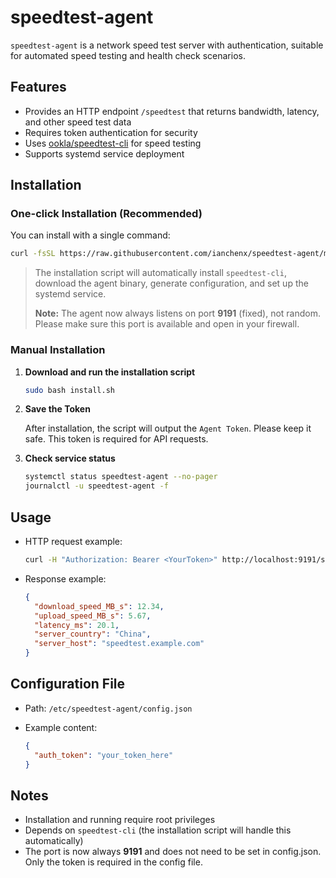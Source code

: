 # speedtest-agent

`speedtest-agent` is a network speed test server with authentication, suitable for automated speed testing and health check scenarios.

## Features

- Provides an HTTP endpoint `/speedtest` that returns bandwidth, latency, and other speed test data
- Requires token authentication for security
- Uses [ookla/speedtest-cli](https://www.speedtest.net/apps/cli) for speed testing
- Supports systemd service deployment

## Installation

### One-click Installation (Recommended)

You can install with a single command:

```bash
curl -fsSL https://raw.githubusercontent.com/ianchenx/speedtest-agent/main/install.sh -o install.sh && sudo bash install.sh
```

> The installation script will automatically install `speedtest-cli`, download the agent binary, generate configuration, and set up the systemd service.
>
> **Note:** The agent now always listens on port **9191** (fixed), not random. Please make sure this port is available and open in your firewall.

### Manual Installation

1.  **Download and run the installation script**

    ```bash
    sudo bash install.sh
    ```

2.  **Save the Token**

    After installation, the script will output the `Agent Token`. Please keep it safe. This token is required for API requests.

3.  **Check service status**

    ```bash
    systemctl status speedtest-agent --no-pager
    journalctl -u speedtest-agent -f
    ```

## Usage

- HTTP request example:

  ```bash
  curl -H "Authorization: Bearer <YourToken>" http://localhost:9191/speedtest
  ```

- Response example:

  ```json
  {
    "download_speed_MB_s": 12.34,
    "upload_speed_MB_s": 5.67,
    "latency_ms": 20.1,
    "server_country": "China",
    "server_host": "speedtest.example.com"
  }
  ```

## Configuration File

- Path: `/etc/speedtest-agent/config.json`
- Example content:

  ```json
  {
    "auth_token": "your_token_here"
  }
  ```

## Notes

- Installation and running require root privileges
- Depends on `speedtest-cli` (the installation script will handle this automatically)
- The port is now always **9191** and does not need to be set in config.json. Only the token is required in the config file.
